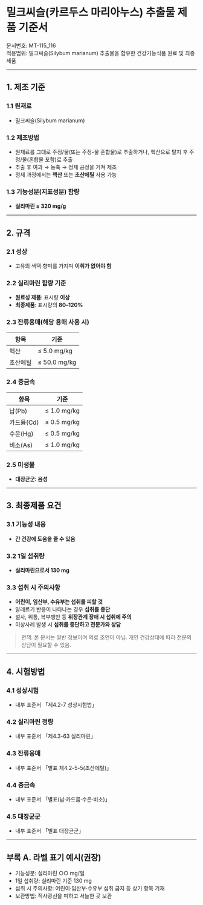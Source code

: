 # 밀크씨슬(카르두스 마리아누스) 추출물 제품 기준서

문서번호: MT-115_116  
적용범위: 밀크씨슬(Silybum marianum) 추출물을 함유한 건강기능식품 원료 및 최종제품

---

## 1. 제조 기준

### 1.1 원재료

- 밀크씨슬(Silybum marianum)

### 1.2 제조방법

- 원재료를 그대로 주정/물(또는 주정-물 혼합물)로 추출하거나, 헥산으로 탈지 후 주정/물(혼합물 포함)로 추출
- 추출 후 여과 → 농축 → 정제 공정을 거쳐 제조
- 정제 과정에서는 **헥산** 또는 **초산에틸** 사용 가능

### 1.3 기능성분(지표성분) 함량

- **실리마린 ≥ 320 mg/g**

---

## 2. 규격

### 2.1 성상

- 고유의 색택·향미를 가지며 **이취가 없어야 함**

### 2.2 실리마린 함량 기준

- **원료성 제품**: 표시량 **이상**
- **최종제품**: 표시량의 **80–120%**

### 2.3 잔류용매(해당 용매 사용 시)

| 항목     | 기준         |
| -------- | ------------ |
| 헥산     | ≤ 5.0 mg/kg  |
| 초산에틸 | ≤ 50.0 mg/kg |

### 2.4 중금속

| 항목       | 기준        |
| ---------- | ----------- |
| 납(Pb)     | ≤ 1.0 mg/kg |
| 카드뮴(Cd) | ≤ 0.5 mg/kg |
| 수은(Hg)   | ≤ 0.5 mg/kg |
| 비소(As)   | ≤ 1.0 mg/kg |

### 2.5 미생물

- **대장균군: 음성**

---

## 3. 최종제품 요건

### 3.1 기능성 내용

- **간 건강에 도움을 줄 수 있음**

### 3.2 1일 섭취량

- **실리마린으로서 130 mg**

### 3.3 섭취 시 주의사항

- **어린이, 임산부, 수유부는 섭취를 피할 것**
- 알레르기 반응이 나타나는 경우 **섭취를 중단**
- 설사, 위통, 복부팽만 등 **위장관계 장애 시 섭취에 주의**
- 이상사례 발생 시 **섭취를 중단하고 전문가와 상담**

> 면책: 본 문서는 일반 정보이며 의료 조언이 아님. 개인 건강상태에 따라 전문의 상담이 필요할 수 있음.

---

## 4. 시험방법

### 4.1 성상시험

- 내부 표준서 「제4.2-7 성상시험법」

### 4.2 실리마린 정량

- 내부 표준서 「제4.3-63 실리마린」

### 4.3 잔류용매

- 내부 표준서 「별표 제4.2-5-5(초산에틸)」

### 4.4 중금속

- 내부 표준서 「별표(납·카드뮴·수은·비소)」

### 4.5 대장균군

- 내부 표준서 「별표 대장균군」

---

## 부록 A. 라벨 표기 예시(권장)

- 기능성분: 실리마린 ○○ mg/일
- 1일 섭취량: 실리마린 기준 130 mg
- 섭취 시 주의사항: 어린이·임산부·수유부 섭취 금지 등 상기 항목 기재
- 보관방법: 직사광선을 피하고 서늘한 곳 보관
